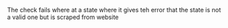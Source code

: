 The check fails where at a state where it gives teh error that the state is not a valid one but is scraped from website
